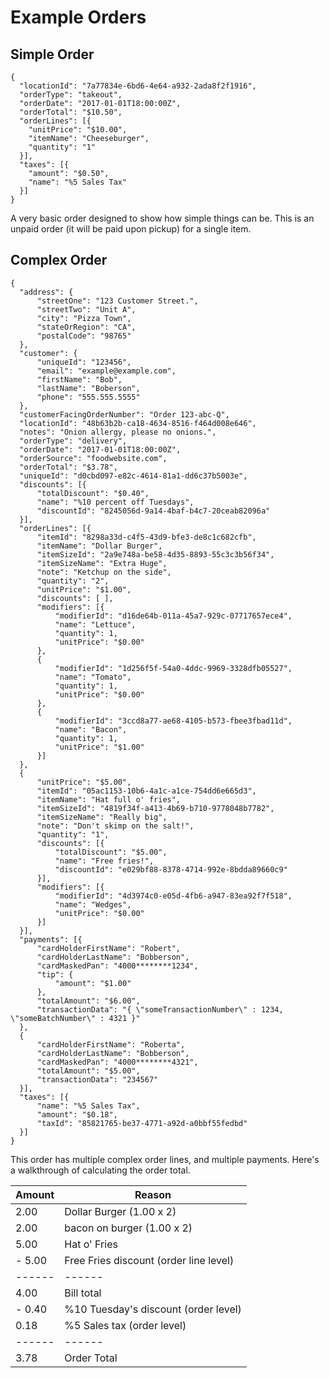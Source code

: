 # Example Orders

## Simple Order

```shell
{
  "locationId": "7a77834e-6bd6-4e64-a932-2ada8f2f1916",
  "orderType": "takeout",
  "orderDate": "2017-01-01T18:00:00Z",
  "orderTotal": "$10.50",
  "orderLines": [{
    "unitPrice": "$10.00",
    "itemName": "Cheeseburger",
    "quantity": "1"
  }],
  "taxes": [{
    "amount": "$0.50",
    "name": "%5 Sales Tax"
  }]
}
```

A very basic order designed to show how simple things can be.  This is an unpaid order (it will be paid upon pickup) for a single item.

## Complex Order

```shell
{
  "address": {
      "streetOne": "123 Customer Street.",
      "streetTwo": "Unit A",
      "city": "Pizza Town",
      "stateOrRegion": "CA",
      "postalCode": "98765"
  },
  "customer": {
      "uniqueId": "123456",
      "email": "example@example.com",
      "firstName": "Bob",
      "lastName": "Boberson",
      "phone": "555.555.5555"
  },
  "customerFacingOrderNumber": "Order 123-abc-Q",
  "locationId": "48b63b2b-ca18-4634-8516-f464d008e646",
  "notes": "Onion allergy, please no onions.",
  "orderType": "delivery",
  "orderDate": "2017-01-01T18:00:00Z",
  "orderSource": "foodwebsite.com",
  "orderTotal": "$3.78",
  "uniqueId": "d0cbd097-e82c-4614-81a1-dd6c37b5003e",
  "discounts": [{
      "totalDiscount": "$0.40",
      "name": "%10 percent off Tuesdays",
      "discountId": "8245056d-9a14-4baf-b4c7-20ceab82096a"
  }],
  "orderLines": [{
      "itemId": "8298a33d-c4f5-43d9-bfe3-de8c1c682cfb",
      "itemName": "Dollar Burger",
      "itemSizeId": "2a9e748a-be58-4d35-8893-55c3c3b56f34",
      "itemSizeName": "Extra Huge",
      "note": "Ketchup on the side",
      "quantity": "2",
      "unitPrice": "$1.00",
      "discounts": [ ],
      "modifiers": [{
          "modifierId": "d16de64b-011a-45a7-929c-07717657ece4",
          "name": "Lettuce",
          "quantity": 1,
          "unitPrice": "$0.00"
      },
      {
          "modifierId": "1d256f5f-54a0-4ddc-9969-3328dfb05527",
          "name": "Tomato",
          "quantity": 1,
          "unitPrice": "$0.00"
      },
      {
          "modifierId": "3ccd8a77-ae68-4105-b573-fbee3fbad11d",
          "name": "Bacon",
          "quantity": 1,
          "unitPrice": "$1.00"
      }]
  },
  {
      "unitPrice": "$5.00",
      "itemId": "05ac1153-10b6-4a1c-a1ce-754dd6e665d3",
      "itemName": "Hat full o' fries",
      "itemSizeId": "4819f34f-a413-4b69-b710-9778048b7782",
      "itemSizeName": "Really big",
      "note": "Don't skimp on the salt!",
      "quantity": "1",
      "discounts": [{
          "totalDiscount": "$5.00",
          "name": "Free fries!",
          "discountId": "e029bf88-8378-4714-992e-8bdda89660c9"
      }],
      "modifiers": [{
          "modifierId": "4d3974c0-e05d-4fb6-a947-83ea92f7f518",
          "name": "Wedges",
          "unitPrice": "$0.00"
      }]
  }],
  "payments": [{
      "cardHolderFirstName": "Robert",
      "cardHolderLastName": "Bobberson",
      "cardMaskedPan": "4000********1234",
      "tip": {
          "amount": "$1.00"
      },
      "totalAmount": "$6.00",
      "transactionData": "{ \"someTransactionNumber\" : 1234, \"someBatchNumber\" : 4321 }"
  },
  {
      "cardHolderFirstName": "Roberta",
      "cardHolderLastName": "Bobberson",
      "cardMaskedPan": "4000********4321",
      "totalAmount": "$5.00",
      "transactionData": "234567"
  }],
  "taxes": [{
      "name": "%5 Sales Tax",
      "amount": "$0.18",
      "taxId": "85821765-be37-4771-a92d-a0bbf55fedbd"
  }]
}
```

This order has multiple complex order lines, and multiple payments.  Here's a walkthrough of calculating the order total.

Amount | Reason
-------|---------
  2.00 | Dollar Burger (1.00 x 2)
  2.00 | bacon on burger (1.00 x 2)
  5.00 | Hat o' Fries
- 5.00 | Free Fries discount (order line level)
------ | ------
  4.00 | Bill total
- 0.40 | %10 Tuesday's discount (order level)
  0.18 | %5 Sales tax (order level)
------ | ------
  3.78 | Order Total
